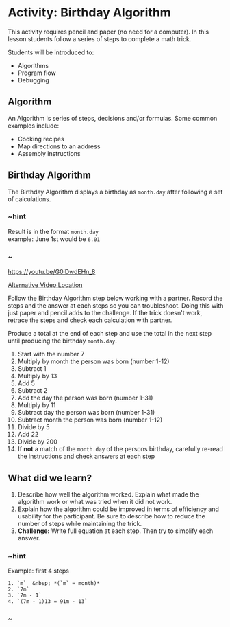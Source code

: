 # Activity: Birthday Algorithm
This activity requires pencil and paper (no need for a computer). In this lesson students follow a series of steps to complete a math trick.

Students will be introduced to:
* Algorithms
* Program flow
* Debugging

## Algorithm

An Algorithm is series of steps, decisions and/or formulas. Some common examples include:  

* Cooking recipes
* Map directions to an address
* Assembly instructions

## Birthday Algorithm

The Birthday Algorithm displays a birthday as `month.day` after following a set of calculations.

### ~hint

Result is in the format `month.day`  
example: June 1st would be `6.01`

### ~

https://youtu.be/G0iDwdEHn_8

[Alternative Video Location](https://aka.ms/40544a-01_birthday_algorithm_final)

Follow the Birthday Algorithm step below working with a partner. Record the steps and the answer at each steps so you can troubleshoot. Doing this with just paper and pencil adds to the challenge. If the trick doesn't work, retrace the steps and check each calculation with partner.

Produce a total at the end of each step and use the total in the next step until producing the birthday `month.day`. 
1. Start with the number 7  
2. Multiply by month the person was born (number 1-12)  
3. Subtract 1  
4. Multiply by 13  
5. Add 5  
6. Subtract 2  
7. Add the day the person was born (number 1-31)  
8. Multiply by 11  
8. Subtract day the person was born (number 1-31)  
10. Subtract month the person was born (number 1-12)  
11. Divide by 5  
12. Add 22  
13. Divide by 200  
14. If **not** a match of the `month.day` of the persons birthday, carefully re-read the instructions and check answers at each step

## What did we learn? 

1. Describe how well the algorithm worked. Explain what made the algorithm work or what was tried when it did not work. 
2. Explain how the algorithm could be improved in terms of efficiency and usability for the participant. Be sure to describe how to reduce the number of steps while maintaining the trick. 
3. **Challenge:** Write full equation at each step. Then try to simplify each answer. 

### ~hint

Example: first 4 steps

    1. `m`  &nbsp; *(`m` = month)*
    2. `7m`
    3. `7m - 1`  
    4. `(7m - 1)13 = 91m - 13`

### ~
